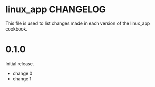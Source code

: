 # linux_app CHANGELOG

This file is used to list changes made in each version of the linux_app cookbook.

# 0.1.0

Initial release.

- change 0
- change 1


